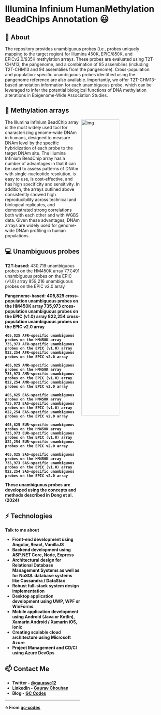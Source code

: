 # Illumina Infinium HumanMethylation BeadChips Annotation 😃

## 🧐 About
The repository provides unambiguous probes (i.e., probes uniquely mapping to the target region) for Illumina 450K, EPIC/850K, and EPICv2.0/935K methylation arrays. These probes are evaluated using T2T-CHM13, the pangenome, and a combination of 95 assemblies (including T2T-CHM13 and 94 assemblies from the pangenome). Cross-population and population-specific unambiguous probes identified using the pangenome reference are also available. Importantly, we offer T2T-CHM13-based annotation information for each unambiguous probe, which can be leveraged to infer the potential biological functions of DNA methylation alterations in Epigenome-Wide Association Studies.

## 👯 Methylation arrays
<img align="right" alt="img" src="https://github.com/user-attachments/assets/47086cb5-d0e1-4373-9860-ff071b614526" width="50%" height="auto" />
The Illumina Infinium BeadChip array is the most widely used tool for characterizing genome-wide DNAm in humans, designed to measure DNAm level by the specific hybridization of each probe to the target DNAm site. The Illumina Infinium BeadChip array has a number of advantages in that it can be used
to assess patterns of DNAm with single-nucleotide resolution, is easy to use, is cost-effective,
and has high specificity and sensitivity. In addition, the arrays outlined above consistently
showed high reproducibility across technical and biological replicates, and demonstrated strong
correlations both with each other and with WGBS data. Given these advantages, DNAm arrays are widely used for genome-wide DNAm profiling in human
populations.

## :computer: Unambiguous probes
<b>T2T-based:</b>
    430,719 unambiguous probes on the HM450K array
    777,491 unambiguous probes on the EPIC (v1.0) array
    859,216 unambiguous probes on the EPIC v2.0 array

<b>Pangenome-based<b>:
    405,825 cross-population unambiguous probes on the HM450K array
    735,973 cross-population unambiguous probes on the EPIC (v1.0) array
    822,254 cross-population unambiguous probes on the EPIC v2.0 array

    405,825 AFR-specific unambiguous probes on the HM450K array
    735,973 AFR-specific unambiguous probes on the EPIC (v1.0) array
    822,254 AFR-specific unambiguous probes on the EPIC v2.0 array    

    405,825 AMR-specific unambiguous probes on the HM450K array
    735,973 AMR-specific unambiguous probes on the EPIC (v1.0) array
    822,254 AMR-specific unambiguous probes on the EPIC v2.0 array    

    405,825 EAS-specific unambiguous probes on the HM450K array
    735,973 EAS-specific unambiguous probes on the EPIC (v1.0) array
    822,254 EAS-specific unambiguous probes on the EPIC v2.0 array    

    405,825 EUR-specific unambiguous probes on the HM450K array
    735,973 EUR-specific unambiguous probes on the EPIC (v1.0) array
    822,254 EUR-specific unambiguous probes on the EPIC v2.0 array  

    405,825 SAS-specific unambiguous probes on the HM450K array
    735,973 SAS-specific unambiguous probes on the EPIC (v1.0) array
    822,254 SAS-specific unambiguous probes on the EPIC v2.0 array  

These unambiguous probes are developed using the concepts and methods described in Dong et al. (2024)

## ⚡ Technologies
Talk to me about
- Front-end development using **Angular, React, VanillaJS**
- Backend development using **ASP.NET Core, Node, Express**
- Architectural design for **Relational Database Management Systems** as well as for NoSQL database systems like **Cassandra / DataStax**
- Robust full-stack system design implementation
- Desktop application development using **UWP, WPF or WinForms**
- Mobile application development using **Android (Java or Kotlin), Xamarin Android / Xamarin iOS, Ionic**
- Creating scalable cloud architecture using **Microsoft Azure**
- Project Management and CD/CI using **Azure DevOps**

## 📫 Contact Me
- Twitter - [@gauravc12](https://twitter.com/gauravc12)
- LinkedIn - [Gaurav Chouhan](https://in.linkedin.com/in/gauravc12)
- Blog - [GC Codes](https://gc-codes.com)

---
⭐️ From [gc-codes](https://github.com/gc-codes)
